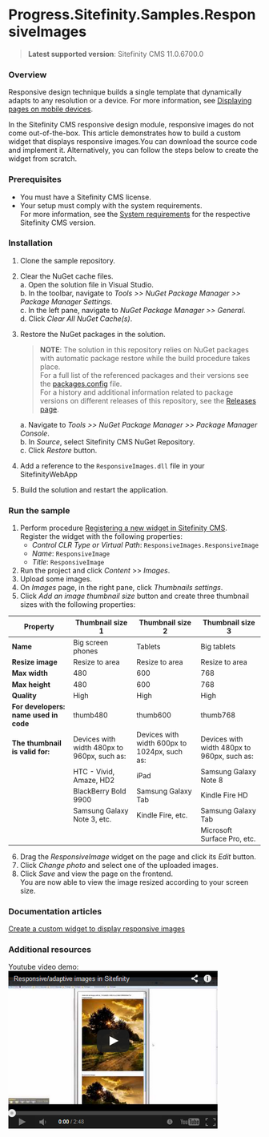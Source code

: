 Progress.Sitefinity.Samples.ResponsiveImages
===========================================

>**Latest supported version**: Sitefinity CMS 11.0.6700.0

### Overview

Responsive design technique builds a single template that dynamically adapts to any resolution or a device. For more information, see [Displaying pages on mobile devices](http://www.sitefinity.com/documentation/documentationarticles/download-and-install-the-responsiveimage-widget). 

In the Sitefinity CMS responsive design module, responsive images do not come out-of-the-box. This article demonstrates how to build a custom widget that displays responsive images.You can download the source code and implement it. Alternatively, you can follow the steps below to create the widget from scratch. 

### Prerequisites
- You must have a Sitefinity CMS license.
- Your setup must comply with the system requirements.  
 For more information, see the [System requirements](https://docs.sitefinity.com/system-requirements) for the  respective Sitefinity CMS version.

### Installation

1. Clone the sample repository.
2. Clear the NuGet cache files.  
 a. Open the solution file in Visual Studio.  
 b. In the toolbar, navigate to _Tools >> NuGet Package Manager >> Package Manager Settings_.  
 c. In the left pane, navigate to _NuGet Package Manager >> General_.  
 d. Click _Clear All NuGet Cache(s)_.  
3. Restore the NuGet packages in the solution.  
   
   >**NOTE**: The solution in this repository relies on NuGet packages with automatic package restore while the build procedure takes place.   
   >For a full list of the referenced packages and their versions see the [packages.config](https://github.com/Sitefinity-SDK/Telerik.Sitefinity.Samples.BugTracker/blob/master/SitefinityWebApp/packages.config) file.    
   >For a history and additional information related to package versions on different releases of this repository, see the [Releases page](https://github.com/Sitefinity-SDK/Telerik.Sitefinity.Samples.BugTracker/releases).
   >  
   a. Navigate to _Tools >> NuGet Package Manager >> Package Manager Console_.  
   b. In _Source_, select Sitefinity CMS NuGet Repository.  
   c. Click _Restore_ button.
4. Add a reference to the `ResponsiveImages.dll` file in your SitefinityWebApp
5. Build the solution and restart the application.

### Run the sample

1. Perform procedure [Registering a new widget in Sitefinity CMS](http://docs.sitefinity.com/register-a-new-widget-in-sitefinity-toolbox).   
 Register the widget with the following properties:    
   - _Control CLR Type or Virtual Path_:  `ResponsiveImages.ResponsiveImage`   
   - _Name_: `ResponsiveImage`  
   - _Title_: `ResponsiveImage`  
2. Run the project and click _Content_ >> _Images_.
3. Upload some images.
4. On _Images_ page, in the right pane, click _Thumbnails settings_.
5. Click _Add an image thumbnail size_ button and create three thumbnail sizes with the following properties:


| **Property**                          | Thumbnail size 1                            | Thumbnail size 2                             | Thumbnail size 3                            |
|-----------------------------------|---------------------------------------------|----------------------------------------------|---------------------------------------------|
| **Name**                              | Big screen phones                           | Tablets                                      | Big tablets                                 |
| **Resize image**                      | Resize to area                              | Resize to area                               | Resize to area                              |
| **Max width**                         | 480                                         | 600                                          | 768                                         |
| **Max height**                        | 480                                         | 600                                          | 768                                         |
| **Quality**                           | High                                        | High                                         | High                                        |
| **For developers: name used in code** | thumb480                                    | thumb600                                     | thumb768                                    |
| **The thumbnail is valid for:**       | Devices with width 480px to 960px, such as: | Devices with width 600px to 1024px, such as: | Devices with width 480px to 960px, such as: |
|                                   | HTC - Vivid, Amaze, HD2                     | iPad                                         | Samsung Galaxy Note 8                       |
|                                   | BlackBerry Bold 9900                        | Samsung Galaxy Tab                           | Kindle Fire HD                              |
|                                   | Samsung Galaxy Note 3, etc.                 | Kindle Fire, etc.                            | Samsung Galaxy Tab                          |
|                                   |                                             |                                              | Microsoft Surface Pro, etc.                 |

6. Drag the _ResponsiveImage_ widget on the page and click its _Edit_ button.
7. Click _Change photo_ and select one of the uploaded images.
8. Click _Save_ and view the page on the frontend.  
 You are now able to view the image resized according to your screen size.

### Documentation articles

[Create a custom widget to display responsive images](http://docs.sitefinity.com/tutorial-create-a-custom-widget-to-display-responsive-images)

### Additional resources
Youtube video demo:   
[![Responsive/adaptive images in Sitefinity CMS](https://raw.githubusercontent.com/Sitefinity-SDK/Telerik.Sitefinity.Samples.ResponsiveImages/master/VideoEmbed.png)](https://www.youtube.com/watch?v=mUEJJx1S8Ak)
